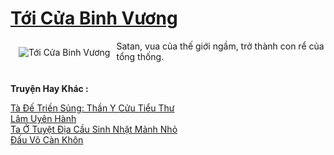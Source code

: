 <a href="https://truyenwiki.net/toi-cua-binh-vuong.36104/" title="Tới Cửa Binh Vương"><h1>Tới Cửa Binh Vương</h1></a><div style="display:table"><img align="right" style="float: left; padding: 10px;" src="https://truyenwiki.net/a/img/str/src/36104.jpg" alt="Tới Cửa Binh Vương">Satan, vua của thế giới ngầm, trở thành con rể của tổng thống.</div><p><br><b>Truyện Hay Khác :</b></p><a href="https://truyenwiki.net/ta-de-trien-sung-than-y-cuu-tieu-thu.35512/" alt="Tà Đế Triền Sủng: Thần Y Cửu Tiểu Thư">Tà Đế Triền Sủng: Thần Y Cửu Tiểu Thư</a><br/><a href="https://github.com/nownovels/wikidich/tree/master/truyenhay/35374" alt="Lâm Uyên Hành">Lâm Uyên Hành</a><br/><a href="https://github.com/nownovels/wikidich/tree/master/truyenhay/35061" alt="Ta Ở Tuyệt Địa Cầu Sinh Nhặt Mảnh Nhỏ">Ta Ở Tuyệt Địa Cầu Sinh Nhặt Mảnh Nhỏ</a><br/><a href="https://sangtacviet.wordpress.com/2020/10/22/dau-vo-can-khon/" alt="Đấu Võ Càn Khôn">Đấu Võ Càn Khôn</a><br/>